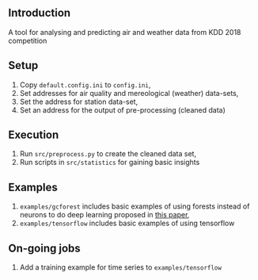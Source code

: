 ## Introduction

A tool for analysing and predicting air and weather data from KDD 2018 competition

## Setup

1. Copy `default.config.ini` to `config.ini`,
2. Set addresses for air quality and mereological (weather) data-sets,
3. Set the address for station data-set,
4. Set an address for the output of pre-processing (cleaned data)

## Execution

1. Run `src/preprocess.py` to create the cleaned data set,
2. Run scripts in `src/statistics` for gaining basic insights

## Examples

1. `examples/gcforest` includes basic examples of using forests instead of neurons
to do deep learning proposed in [this paper](https://arxiv.org/abs/1702.08835),
2. `examples/tensorflow` includes basic examples of using tensorflow

## On-going jobs

1. Add a training example for time series to `examples/tensorflow`